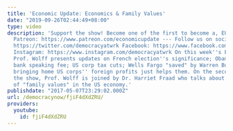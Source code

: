 ```yaml
---
title: 'Economic Update: Economics & Family Values'
date: "2019-09-26T02:44:49+08:00"
type: video
description: 'Support the show! Become one of the first to become a, EU patron on
  Patreon: https://www.patreon.com/economicupdate --- Follow us on social media: Twitter:
  https://twitter.com/democracyatwrk Facebook: https://www.facebook.com/democracyatwrk
  Instagram: https://www.instagram.com/democracyatwrk On this week''s Economic Update,
  Prof. Wolff presents updates on French election''s significance; Obama''s $400,000
  bank speaking fee; US corp tax cuts; Wells Fargo "saved" by Warren Buffett; why
  bringing home US corps'' foreign profits just helps them. On the second half of
  the show, Prof. Wolff is joined by Dr. Harriet Fraad who talks about the contradictions
  of "family values" in the US economy.'
publishdate: "2017-05-07T23:29:02.000Z"
url: /democracynow/fjiF4dXdZRU/
providers:
  youtube:
    id: fjiF4dXdZRU
---
```

